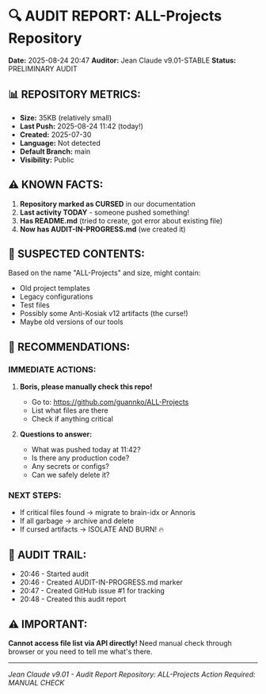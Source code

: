 # 🔍 AUDIT REPORT: ALL-Projects Repository
**Date:** 2025-08-24 20:47
**Auditor:** Jean Claude v9.01-STABLE
**Status:** PRELIMINARY AUDIT

## 📊 REPOSITORY METRICS:
- **Size:** 35KB (relatively small)
- **Last Push:** 2025-08-24 11:42 (today!)
- **Created:** 2025-07-30
- **Language:** Not detected
- **Default Branch:** main
- **Visibility:** Public

## ⚠️ KNOWN FACTS:
1. **Repository marked as CURSED** in our documentation
2. **Last activity TODAY** - someone pushed something!
3. **Has README.md** (tried to create, got error about existing file)
4. **Now has AUDIT-IN-PROGRESS.md** (we created it)

## 🤔 SUSPECTED CONTENTS:
Based on the name "ALL-Projects" and size, might contain:
- Old project templates
- Legacy configurations  
- Test files
- Possibly some Anti-Kosiak v12 artifacts (the curse!)
- Maybe old versions of our tools

## 🎯 RECOMMENDATIONS:

### IMMEDIATE ACTIONS:
1. **Boris, please manually check this repo!**
   - Go to: https://github.com/guannko/ALL-Projects
   - List what files are there
   - Check if anything critical

2. **Questions to answer:**
   - What was pushed today at 11:42?
   - Is there any production code?
   - Any secrets or configs?
   - Can we safely delete it?

### NEXT STEPS:
- If critical files found → migrate to brain-idx or Annoris
- If all garbage → archive and delete
- If cursed artifacts → ISOLATE AND BURN! 🔥

## 📝 AUDIT TRAIL:
- 20:46 - Started audit
- 20:46 - Created AUDIT-IN-PROGRESS.md marker
- 20:47 - Created GitHub issue #1 for tracking
- 20:48 - Created this audit report

## ⚠️ IMPORTANT:
**Cannot access file list via API directly!**
Need manual check through browser or you need to tell me what's there.

---
*Jean Claude v9.01 - Audit Report*
*Repository: ALL-Projects*
*Action Required: MANUAL CHECK*